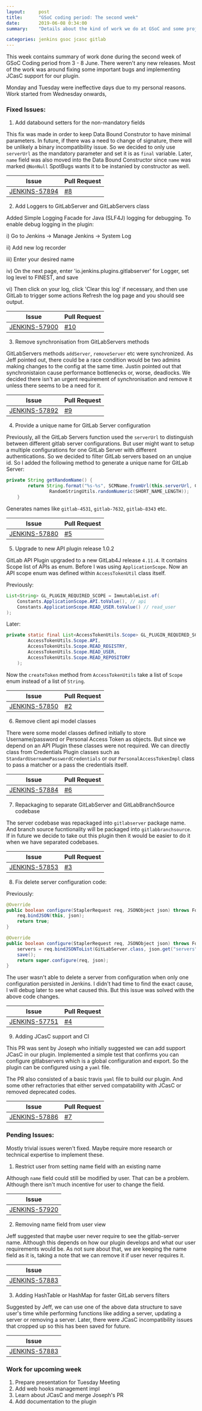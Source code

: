 ```yaml
---
layout:     post
title:      "GSoC coding period: The second week"
date:       2019-06-08 0:34:00
summary:    "Details about the kind of work we do at GSoC and some project specific details."

categories: jenkins gsoc jcasc gitlab
---
```


This week contains summary of work done during the second week of GSoC Coding period from 3 - 8 June. There weren't any new releases. Most of the work was around fixing some important bugs and implementing JCasC support for our plugin.

Monday and Tuesday were ineffective days due to my personal reasons. Work started from Wednesday onwards,

### Fixed Issues:

1) Add databound setters for the non-mandatory fields

This fix was made in order to keep Data Bound Construtor to have minimal parameters. In future, if there was a need to change of signature, there will be unlikely a binary incompatibility issue. So we decided to only use `serverUrl` as the mandatory parameter and set it is as `final` variable. Later, `name` field was also moved into the Data Bound Constructor since `name` was marked `@NonNull` SpotBugs wants it to be instanied by constructor as well. 


|  Issue 	|   Pull Request	| 
|---	    |---	            |
| [JENKINS-57894](https://issues.jenkins-ci.org/browse/JENKINS-57894) | [#8](https://github.com/baymac/gitlab-branch-source-plugin/pull/8)	|   


2) Add Loggers to GitLabServer and GitLabServers class

Added Simple Logging Facade for Java (SLF4J) logging for debugging. To enable debug logging in the plugin: 

i) Go to Jenkins -> Manage Jenkins -> System Log

ii) Add new log recorder

iii) Enter your desired name

iv) On the next page, enter 'io.jenkins.plugins.gitlabserver' for Logger, set log level to FINEST, and save

vi) Then click on your log, click 'Clear this log' if necessary, and then use GitLab to trigger some actions
Refresh the log page and you should see output.

|  Issue 	|   Pull Request	| 
|---	    |---	            |
| [JENKINS-57900](https://issues.jenkins-ci.org/browse/JENKINS-57900) | [#10](https://github.com/baymac/gitlab-branch-source-plugin/pull/10)

3) Remove synchronisation from GitLabServers methods

GitLabServers methods `addServer`, `removeServer` etc were synchronized. As Jeff pointed out, there could be a race condition would be two admins making changes to the config at the same time. Justin pointed out that synchronistaion cause performance bottlenecks or, worse, deadlocks. We decided there isn't an urgent requirement of synchronisation and remove it unless there seems to be a need for it. 

|  Issue 	|   Pull Request	| 
|---	    |---	            |
| [JENKINS-57892](https://issues.jenkins-ci.org/browse/JENKINS-57892) | [#9](https://github.com/baymac/gitlab-branch-source-plugin/pull/9)

4) Provide a unique name for GitLab Server configuration

Previously, all the GitLab Servers function used the `serverUrl` to distinguish between different gitlab server configurations. But user might want to setup a multiple configurations for one GitLab Server with different authentications. So we decided to filter GitLab servers based on an unqiue id. So I added the following method to generate a unique name for GitLab Server:

```java
private String getRandomName() {
        return String.format("%s-%s", SCMName.fromUrl(this.serverUrl, COMMON_PREFIX_HOSTNAMES),
                RandomStringUtils.randomNumeric(SHORT_NAME_LENGTH));
    }
```

Generates names like `gitlab-4531`, `gitlab-7632`, `gitlab-8343` etc.

|  Issue 	|   Pull Request	| 
|---	    |---	            |
|[JENKINS-57880](https://issues.jenkins-ci.org/browse/JENKINS-57880) | [#5](https://github.com/baymac/gitlab-branch-source-plugin/pull/5)

5) Upgrade to new API plugin release 1.0.2

GitLab API Plugin upgraded to a new GitLab4J release `4.11.4`. It contains Scope list of APIs as enum. Before I was using `ApplicationScope`. Now an API scope enum was defined within `AccessTokenUtil` class itself.

Previously:

```java
List<String> GL_PLUGIN_REQUIRED_SCOPE = ImmutableList.of(
    Constants.ApplicationScope.API.toValue(), // api
    Constants.ApplicationScope.READ_USER.toValue() // read_user
);
```

Later:

```java
private static final List<AccessTokenUtils.Scope> GL_PLUGIN_REQUIRED_SCOPE = ImmutableList.of(
        AccessTokenUtils.Scope.API,
        AccessTokenUtils.Scope.READ_REGISTRY,
        AccessTokenUtils.Scope.READ_USER,
        AccessTokenUtils.Scope.READ_REPOSITORY
    );
```

Now the `createToken` method from `AccessTokenUtils` take a list of `Scope` enum instead of a list of `String`.

|  Issue 	|   Pull Request	| 
|---	    |---	            |
|[JENKINS-57850](https://issues.jenkins-ci.org/browse/JENKINS-57850) | [#2](https://github.com/baymac/gitlab-branch-source-plugin/pull/2)

6) Remove client api model classes

There were some model classes defined initially to store Username/password or Personal Access Token as objects. But since we depend on an API Plugin these classes were not required. We can directly class from Credentials Plugin classes such as `StandardUsernamePasswordCredentials` or our `PersonalAccessTokenImpl` class to pass a matcher or a pass the credentials itself.

|  Issue 	|   Pull Request	| 
|---	    |---	            |
|[JENKINS-57884](https://issues.jenkins-ci.org/browse/JENKINS-57884) | [#6](https://github.com/baymac/gitlab-branch-source-plugin/pull/6/)

7) Repackaging to separate GitLabServer and GitLabBranchSource codebase

The server codebase was repackaged into `gitlabserver` package name. And branch source fucntionality will be packaged into `gitlabbranchsource`. If in future we decide to take out this plugin then it would be easier to do it when we have separated codebases.

|  Issue 	|   Pull Request	| 
|---	    |---	            |
| [JENKINS-57853](https://issues.jenkins-ci.org/browse/JENKINS-57853) | [#3](https://github.com/baymac/gitlab-branch-source-plugin/pull/3)

8) Fix delete server configuration code:

Previously:

```java
@Override
public boolean configure(StaplerRequest req, JSONObject json) throws FormException {
    req.bindJSON(this, json);
    return true;
}
```

```java
@Override
public boolean configure(StaplerRequest req, JSONObject json) throws FormException {
    servers = req.bindJSONToList(GitLabServer.class, json.get("servers"));
    save();
    return super.configure(req, json);
}
```

The user wasn't able to delete a server from configuration when only one configuration persisted in Jenkins. I didn't had time to find the exact cause, I will debug later to see what caused this. But this issue was solved with the above code changes.

|  Issue 	|   Pull Request	| 
|---	    |---	            |
| [JENKINS-57751](https://issues.jenkins-ci.org/browse/JENKINS-57751) | [#4](https://github.com/baymac/gitlab-branch-source-plugin/pull/4)

9) Adding JCasC support and CI

This PR was sent by Joseph who initially suggested we can add support JCasC in our plugin. Implemented a simple test that confirms you can configure gitlabservers which is a global configuration and export. So the plugin can be configured using a `yaml` file. 

The PR also consisted of a basic travis `yaml` file to build our plugin. And some other refractories that either served compatability with JCasC or removed deprecated codes.

|  Issue 	|   Pull Request	| 
|---	    |---	            |
|[JENKINS-57886](https://issues.jenkins-ci.org/browse/JENKINS-57886) | [#7](https://github.com/baymac/gitlab-branch-source-plugin/pull/7)

### Pending Issues:

Mostly trivial issues weren't fixed. Maybe require more research or technical expertise to implement these.

1) Restrict user from setting name field with an existing name

Although `name` field could still be modified by user. That can be a problem. Although there isn't much incentive for user to change the field.

|  Issue 	|   
|---	    |
| [JENKINS-57920](https://issues.jenkins-ci.org/browse/JENKINS-57920)

2) Removing name field from user view

Jeff suggested that maybe user never require to see the gitlab-server name. Although this depends on how our plugin develops and what our user requirements would be. As not sure about that, we are keeping the name field as it is, taking a note that we can remove it if user never requires it.

|  Issue 	|   
|---	    |
| [JENKINS-57883](https://issues.jenkins-ci.org/browse/JENKINS-57883)

3) Adding HashTable or HashMap for faster GitLab servers filters

Suggested by Jeff, we can use one of the above data structure to save user's time while performing functions like adding a server, updating a server or removing a server. Later, there were JCasC incompatibility issues that cropped up so this has been saved for future.

|  Issue 	|   
|---	    |
| [JENKINS-57883](https://issues.jenkins-ci.org/browse/JENKINS-57883)

### Work for upcoming week

1. Prepare presentation for Tuesday Meeting
2. Add web hooks management impl
3. Learn about JCasC and merge Joseph's PR
4. Add documentation to the plugin